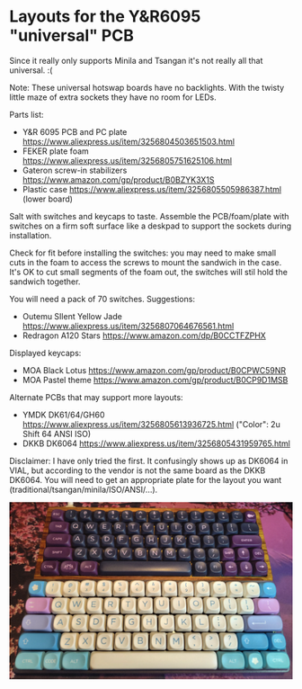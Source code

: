 # Layouts for the Y&R6095 "universal" PCB

Since it really only supports Minila and Tsangan it's not really all that universal. :(

Note: These universal hotswap boards have no backlights. With the twisty little maze of extra sockets they have no room for LEDs.

Parts list:

* Y&R 6095 PCB and PC plate https://www.aliexpress.us/item/3256804503651503.html
* FEKER plate foam https://www.aliexpress.us/item/3256805751625106.html
* Gateron screw-in stabilizers https://www.amazon.com/gp/product/B0BZYK3X1S
* Plastic case https://www.aliexpress.us/item/3256805505986387.html (lower board)

Salt with switches and keycaps to taste. Assemble the PCB/foam/plate with switches on a firm soft surface like a deskpad to support the sockets during installation.

Check for fit before installing the switches: you may need to make small cuts in the foam to access the screws to mount the sandwich in the case. It's OK to cut small segments of the foam out, the switches will stil hold the sandwich together.

You will need a pack of 70 switches. Suggestions:

* Outemu SIlent Yellow Jade https://www.aliexpress.us/item/3256807064676561.html
* Redragon A120 Stars https://www.amazon.com/dp/B0CCTFZPHX

Displayed keycaps:

* MOA Black Lotus https://www.amazon.com/gp/product/B0CPWC59NR
* MOA Pastel theme https://www.amazon.com/gp/product/B0CP9D1MSB

Alternate PCBs that may support more layouts:

* YMDK DK61/64/GH60 https://www.aliexpress.us/item/3256805613936725.html ("Color": 2u Shift 64 ANSI ISO)
* DKKB DK6064 https://www.aliexpress.us/item/3256805431959765.html

Disclaimer: I have only tried the first. It confusingly shows up as DK6064 in VIAL, but according to the vendor is not the same board as the DKKB DK6064. You will need to get an appropriate plate for the layout you want (traditional/tsangan/minila/ISO/ANSI/...).

![Image of Minila and Tsangan layouts for the Y&R 6095 PCB](https://raw.githubusercontent.com/ArgentStonecutter/keyboards/refs/heads/main/layouts/yr6095/YR6095-options.png)
